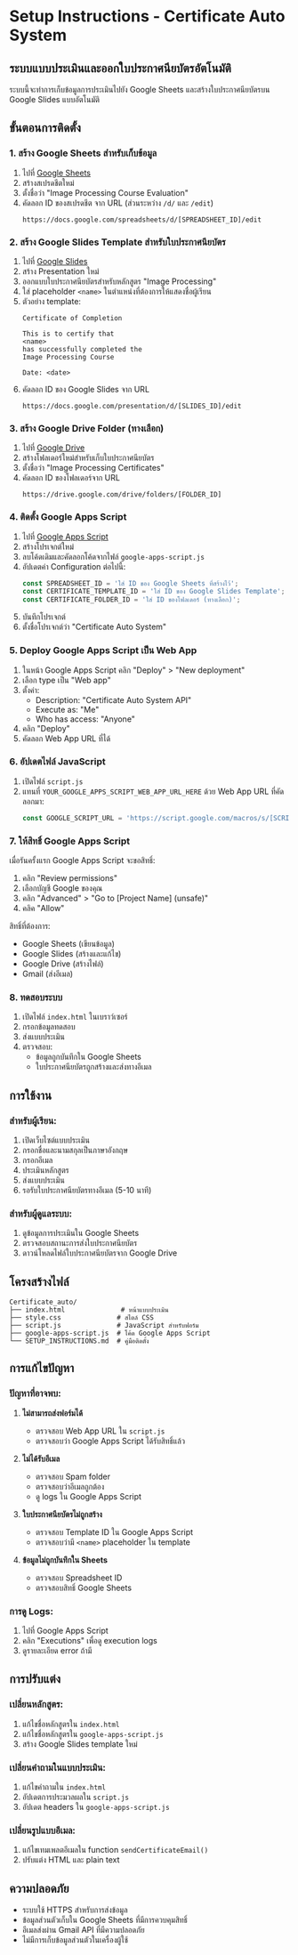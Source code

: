 # Setup Instructions - Certificate Auto System

## ระบบแบบประเมินและออกใบประกาศนียบัตรอัตโนมัติ

ระบบนี้จะทำการเก็บข้อมูลการประเมินไปยัง Google Sheets และสร้างใบประกาศนียบัตรบน Google Slides แบบอัตโนมัติ

## ขั้นตอนการติดตั้ง

### 1. สร้าง Google Sheets สำหรับเก็บข้อมูล

1. ไปที่ [Google Sheets](https://sheets.google.com)
2. สร้างสเปรดชีตใหม่
3. ตั้งชื่อว่า "Image Processing Course Evaluation"
4. คัดลอก ID ของสเปรดชีต จาก URL (ส่วนระหว่าง `/d/` และ `/edit`)
   ```
   https://docs.google.com/spreadsheets/d/[SPREADSHEET_ID]/edit
   ```

### 2. สร้าง Google Slides Template สำหรับใบประกาศนียบัตร

1. ไปที่ [Google Slides](https://slides.google.com)
2. สร้าง Presentation ใหม่
3. ออกแบบใบประกาศนียบัตรสำหรับหลักสูตร "Image Processing"
4. ใส่ placeholder `<name>` ในตำแหน่งที่ต้องการให้แสดงชื่อผู้เรียน
5. ตัวอย่าง template:
   ```
   Certificate of Completion
   
   This is to certify that
   <name>
   has successfully completed the
   Image Processing Course
   
   Date: <date>
   ```
6. คัดลอก ID ของ Google Slides จาก URL
   ```
   https://docs.google.com/presentation/d/[SLIDES_ID]/edit
   ```

### 3. สร้าง Google Drive Folder (ทางเลือก)

1. ไปที่ [Google Drive](https://drive.google.com)
2. สร้างโฟลเดอร์ใหม่สำหรับเก็บใบประกาศนียบัตร
3. ตั้งชื่อว่า "Image Processing Certificates"
4. คัดลอก ID ของโฟลเดอร์จาก URL
   ```
   https://drive.google.com/drive/folders/[FOLDER_ID]
   ```

### 4. ติดตั้ง Google Apps Script

1. ไปที่ [Google Apps Script](https://script.google.com)
2. สร้างโปรเจกต์ใหม่
3. ลบโค้ดเดิมและคัดลอกโค้ดจากไฟล์ `google-apps-script.js`
4. อัปเดตค่า Configuration ต่อไปนี้:
   ```javascript
   const SPREADSHEET_ID = 'ใส่ ID ของ Google Sheets ที่สร้างไว้';
   const CERTIFICATE_TEMPLATE_ID = 'ใส่ ID ของ Google Slides Template';
   const CERTIFICATE_FOLDER_ID = 'ใส่ ID ของโฟลเดอร์ (ทางเลือก)';
   ```
5. บันทึกโปรเจกต์
6. ตั้งชื่อโปรเจกต์ว่า "Certificate Auto System"

### 5. Deploy Google Apps Script เป็น Web App

1. ในหน้า Google Apps Script คลิก "Deploy" > "New deployment"
2. เลือก type เป็น "Web app"
3. ตั้งค่า:
   - Description: "Certificate Auto System API"
   - Execute as: "Me"
   - Who has access: "Anyone"
4. คลิก "Deploy"
5. คัดลอก Web App URL ที่ได้

### 6. อัปเดตไฟล์ JavaScript

1. เปิดไฟล์ `script.js`
2. แทนที่ `YOUR_GOOGLE_APPS_SCRIPT_WEB_APP_URL_HERE` ด้วย Web App URL ที่คัดลอกมา:
   ```javascript
   const GOOGLE_SCRIPT_URL = 'https://script.google.com/macros/s/[SCRIPT_ID]/exec';
   ```

### 7. ให้สิทธิ์ Google Apps Script

เมื่อรันครั้งแรก Google Apps Script จะขอสิทธิ์:
1. คลิก "Review permissions"
2. เลือกบัญชี Google ของคุณ
3. คลิก "Advanced" > "Go to [Project Name] (unsafe)"
4. คลิค "Allow"

สิทธิ์ที่ต้องการ:
- Google Sheets (เขียนข้อมูล)
- Google Slides (สร้างและแก้ไข)
- Google Drive (สร้างไฟล์)
- Gmail (ส่งอีเมล)

### 8. ทดสอบระบบ

1. เปิดไฟล์ `index.html` ในเบราว์เซอร์
2. กรอกข้อมูลทดสอบ
3. ส่งแบบประเมิน
4. ตรวจสอบ:
   - ข้อมูลถูกบันทึกใน Google Sheets
   - ใบประกาศนียบัตรถูกสร้างและส่งทางอีเมล

## การใช้งาน

### สำหรับผู้เรียน:
1. เปิดเว็บไซต์แบบประเมิน
2. กรอกชื่อและนามสกุลเป็นภาษาอังกฤษ
3. กรอกอีเมล
4. ประเมินหลักสูตร
5. ส่งแบบประเมิน
6. รอรับใบประกาศนียบัตรทางอีเมล (5-10 นาที)

### สำหรับผู้ดูแลระบบ:
1. ดูข้อมูลการประเมินใน Google Sheets
2. ตรวจสอบสถานะการส่งใบประกาศนียบัตร
3. ดาวน์โหลดไฟล์ใบประกาศนียบัตรจาก Google Drive

## โครงสร้างไฟล์

```
Certificate_auto/
├── index.html              # หน้าแบบประเมิน
├── style.css              # สไตล์ CSS
├── script.js              # JavaScript สำหรับฟอร์ม
├── google-apps-script.js  # โค้ด Google Apps Script
└── SETUP_INSTRUCTIONS.md  # คู่มือติดตั้ง
```

## การแก้ไขปัญหา

### ปัญหาที่อาจพบ:

1. **ไม่สามารถส่งฟอร์มได้**
   - ตรวจสอบ Web App URL ใน `script.js`
   - ตรวจสอบว่า Google Apps Script ได้รับสิทธิ์แล้ว

2. **ไม่ได้รับอีเมล**
   - ตรวจสอบ Spam folder
   - ตรวจสอบว่าอีเมลถูกต้อง
   - ดู logs ใน Google Apps Script

3. **ใบประกาศนียบัตรไม่ถูกสร้าง**
   - ตรวจสอบ Template ID ใน Google Apps Script
   - ตรวจสอบว่ามี `<name>` placeholder ใน template

4. **ข้อมูลไม่ถูกบันทึกใน Sheets**
   - ตรวจสอบ Spreadsheet ID
   - ตรวจสอบสิทธิ์ Google Sheets

### การดู Logs:
1. ไปที่ Google Apps Script
2. คลิก "Executions" เพื่อดู execution logs
3. ดูรายละเอียด error ถ้ามี

## การปรับแต่ง

### เปลี่ยนหลักสูตร:
1. แก้ไขชื่อหลักสูตรใน `index.html`
2. แก้ไขชื่อหลักสูตรใน `google-apps-script.js`
3. สร้าง Google Slides template ใหม่

### เปลี่ยนคำถามในแบบประเมิน:
1. แก้ไขคำถามใน `index.html`
2. อัปเดตการประมวลผลใน `script.js`
3. อัปเดต headers ใน `google-apps-script.js`

### เปลี่ยนรูปแบบอีเมล:
1. แก้ไขเทมเพลตอีเมลใน function `sendCertificateEmail()`
2. ปรับแต่ง HTML และ plain text

## ความปลอดภัย

- ระบบใช้ HTTPS สำหรับการส่งข้อมูล
- ข้อมูลส่วนตัวเก็บใน Google Sheets ที่มีการควบคุมสิทธิ์
- อีเมลส่งผ่าน Gmail API ที่มีความปลอดภัย
- ไม่มีการเก็บข้อมูลส่วนตัวในเครื่องผู้ใช้